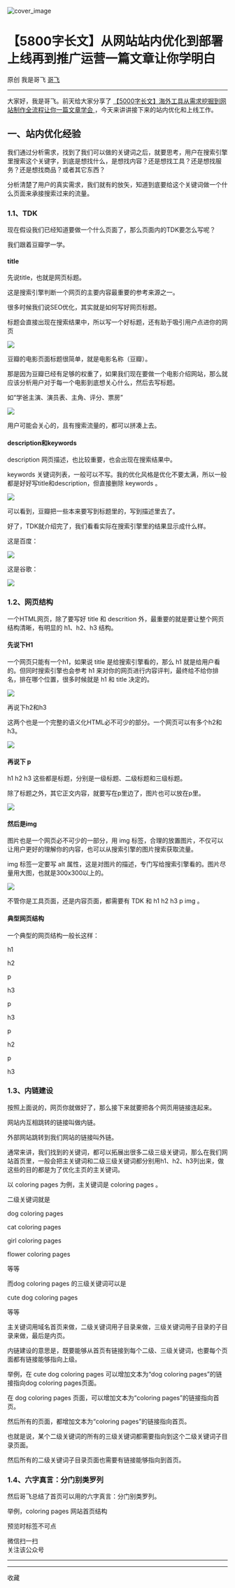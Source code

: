 ![cover_image](https://mmbiz.qpic.cn/sz_mmbiz_jpg/LBrX00GQeicvoKUibQNqCd4OGjGXeibg5RukdgY2MXkZuoDPpRDyKzXia8rXGFgqPv1oFvG1oQqJN3G607KONV6OUA/0?wx_fmt=jpeg)

#  【5800字长文】从网站站内优化到部署上线再到推广运营一篇文章让你学明白

原创  我是哥飞  [ 哥飞 ](javascript:void\(0\);)

__ _ _ _ _

大家好，我是哥飞。前天给大家分享了 [ 【5000字长文】海外工具从需求挖掘到网站制作全流程让你一篇文章学会
](http://mp.weixin.qq.com/s?__biz=MjM5OTIzMzYyMA==&mid=2650080068&idx=1&sn=fd78f26239bf2187919b613a8d7c9a4f&chksm=bf3f327f8848bb69d2ef72fff06666370f0f5ad83dccccbf584a77c864f70120e625fad5f27a&scene=21#wechat_redirect)
，今天来讲讲接下来的站内优化和上线工作。

##  **一、站内优化经验**

  

我们通过分析需求，找到了我们可以做的关键词之后，就要思考，用户在搜索引擎里搜索这个关键字，到底是想找什么，是想找内容？还是想找工具？还是想找服务？还是想找商品？或者其它东西？

  

分析清楚了用户的真实需求，我们就有的放矢，知道到底要给这个关键词做一个什么页面来承接搜索过来的流量。

  

###  1.1、TDK

  

现在假设我们已经知道要做一个什么页面了，那么页面内的TDK要怎么写呢？

我们跟着豆瓣学一学。

  

####  title

  

先说title，也就是网页标题。

这是搜索引擎判断一个网页的主要内容最重要的参考来源之一。

很多时候我们说SEO优化，其实就是如何写好网页标题。

  

标题会直接出现在搜索结果中，所以写一个好标题，还有助于吸引用户点进你的网页

  

![](https://mmbiz.qpic.cn/sz_mmbiz_png/LBrX00GQeicvoKUibQNqCd4OGjGXeibg5RuibibNA1P0BsmrqerXnUmcMnC5RrrUhJ49666pnDZ1Z0Cicm0t3q73Rriag/640?wx_fmt=png)

  

豆瓣的电影页面标题很简单，就是电影名称（豆瓣）。

那是因为豆瓣已经有足够的权重了，如果我们现在要做一个电影介绍网站，那么就应该分析用户对于每一个电影到底想关心什么，然后去写标题。

如“学爸主演、演员表、主角、评分、票房”

  

![](https://mmbiz.qpic.cn/sz_mmbiz_png/LBrX00GQeicvoKUibQNqCd4OGjGXeibg5RuDItGp5HgsYcKH1Qf7JH2nwgp8G2zFXrucj1L1vflnibtZZteAicq2XWw/640?wx_fmt=png)

  

用户可能会关心的，且有搜索流量的，都可以拼凑上去。

  

####  description和keywords

  

description 网页描述，也比较重要，也会出现在搜索结果中。

keywords 关键词列表，一般可以不写。我的优化风格是优化不要太满，所以一般都是好好写title和description，但直接删除 keywords
。

  

![](https://mmbiz.qpic.cn/sz_mmbiz_png/LBrX00GQeicvoKUibQNqCd4OGjGXeibg5RuLs5rxjbNTiaYG3n4fDhh7wWl0AEX8259XsUIiaqykUKSk9Jq9r6wPLbQ/640?wx_fmt=png)

  

可以看到，豆瓣把一些本来要写到标题里的，写到描述里去了。

  

好了，TDK就介绍完了，我们看看实际在搜索引擎里的结果显示成什么样。

  

这是百度：

![](https://mmbiz.qpic.cn/sz_mmbiz_png/LBrX00GQeicvoKUibQNqCd4OGjGXeibg5Ru0pXYDicYlM7hxPCzedtd52Jn7htLsH0aPicRMbDMOjC1QuPF9AUBrKmg/640?wx_fmt=png)

这是谷歌：

![](https://mmbiz.qpic.cn/sz_mmbiz_png/LBrX00GQeicvoKUibQNqCd4OGjGXeibg5RugQnA0GsBFvA1lfa6ibU8cicAhgUCJhJvtBm4VjlQKAkxgvo5ibWgwY1Hg/640?wx_fmt=png)

###  1.2、网页结构

  

一个HTML网页，除了要写好 title 和 descrition 外，最重要的就是要让整个网页结构清晰，有明显的 h1、h2、h3 结构。

  

####  先说下H1

  

一个网页只能有一个h1，如果说 title 是给搜索引擎看的，那么 h1 就是给用户看的。但同时搜索引擎也会参考 h1
来对你的网页进行内容评判，最终给不给你排名，排在哪个位置，很多时候就是 h1 和 title 决定的。

  

![](https://mmbiz.qpic.cn/sz_mmbiz_png/LBrX00GQeicvoKUibQNqCd4OGjGXeibg5RuzoSTgWiaQ1cP3JxaIQjRiaiaAFNLgrjNeA2FhiaPMXjxbSMPHT7Uib2Tjpg/640?wx_fmt=png)

  

再说下h2和h3

  

这两个也是一个完整的语义化HTML必不可少的部分。一个网页可以有多个h2和h3。

  

![](https://mmbiz.qpic.cn/sz_mmbiz_png/LBrX00GQeicvoKUibQNqCd4OGjGXeibg5RuhKtjO9IrxPNgEW80cwkU9U0QGO6ehPjRNxVq62icwjBPbDotoe0MOBQ/640?wx_fmt=png)

  

####  再说下 p

  

h1 h2 h3 这些都是标题，分别是一级标题、二级标题和三级标题。

除了标题之外，其它正文内容，就要写在p里边了，图片也可以放在p里。

  

![](https://mmbiz.qpic.cn/sz_mmbiz_png/LBrX00GQeicvoKUibQNqCd4OGjGXeibg5Ru3bagzsMkxLVmu7yOJ94AXpINwicz0k6jgABSoPKpxiaMtlQ3XCWuY1qg/640?wx_fmt=png)

  

####  然后是img

  

图片也是一个网页必不可少的一部分，用 img 标签，合理的放置图片，不仅可以让用户更好的理解你的内容，也可以从搜索引擎的图片搜索获取流量。

  

img 标签一定要写 alt 属性，这是对图片的描述，专门写给搜索引擎看的。图片尽量用大图，也就是300x300以上的。

  

![](https://mmbiz.qpic.cn/sz_mmbiz_png/LBrX00GQeicvoKUibQNqCd4OGjGXeibg5RuaG7WhnKXlE7HejGzaic8qnP5lgGXnEVMVib7ibwHZgPtPTVSf393baHhA/640?wx_fmt=png)

  

不管你是工具页面，还是内容页面，都需要有 TDK 和 h1 h2 h3 p img 。

  

####  典型网页结构

  

一个典型的网页结构一般长这样：

h1

h2

p

h3

p

h3

p

h2

p

h3

  

###  1.3、内链建设

  

按照上面说的，网页你就做好了，那么接下来就要把各个网页用链接连起来。

网站内互相跳转的链接叫做内链。

  

外部网站跳转到我们网站的链接叫外链。

  

通常来讲，我们找到的关键词，都可以拓展出很多二级三级关键词，那么在我们网站首页里，一般会把主关键词和二级三级关键词都分别用h1、h2、h3列出来，做这些的目的都是为了优化主页的主关键词。

  

以 coloring pages 为例，主关键词是 coloring pages 。

  

二级关键词就是

dog coloring pages

cat coloring pages

girl coloring pages

flower coloring pages

等等

  

而dog coloring pages 的三级关键词可以是

cute dog coloring pages

等等

  

主关键词用域名首页来做，二级关键词用子目录来做，三级关键词用子目录的子目录来做，最后是内页。

  

内链建设的意思是，既要能够从首页有链接到每个二级、三级关键词，也要每个页面都有链接能够指向上级。

  

举例，在 cute dog coloring pages 可以增加文本为“dog coloring pages”的链接指向dog coloring
pages页面。

在 dog coloring pages 页面，可以增加文本为“coloring pages”的链接指向首页。

  

然后所有的页面，都增加文本为“coloring pages”的链接指向首页。

  

也就是说，某个二级关键词的所有的三级关键词都需要指向到这个二级关键词子目录页面。

然后所有的二级关键词子目录页面也需要有链接能够指向到首页。

  

###  1.4、六字真言：分门别类罗列

  

然后哥飞总结了首页可以用的六字真言：分门别类罗列。

  

举例，coloring pages 网站首页结构

  

预览时标签不可点

微信扫一扫  
关注该公众号





****



****



  收藏

